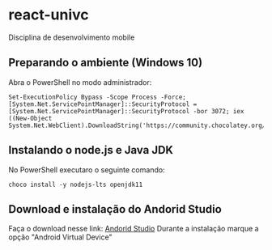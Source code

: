 # react-univc
Disciplina de desenvolvimento mobile

## Preparando o ambiente (Windows 10)
Abra o PowerShell no modo administrador:
```
Set-ExecutionPolicy Bypass -Scope Process -Force; [System.Net.ServicePointManager]::SecurityProtocol = [System.Net.ServicePointManager]::SecurityProtocol -bor 3072; iex ((New-Object System.Net.WebClient).DownloadString('https://community.chocolatey.org/install.ps1'))
```

## Instalando o node.js e Java JDK
No PowerShell executaro o seguinte comando:
```
choco install -y nodejs-lts openjdk11
```

## Download e instalação do Andorid Studio
Faça o download nesse link: [Andorid Studio](https://developer.android.com/studio)
Durante a instalação marque a opção "Android Virtual Device"

